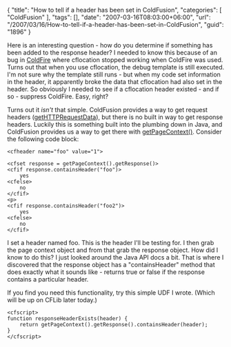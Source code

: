 {
	"title": "How to tell if a header has been set in ColdFusion",
	"categories": [
		"ColdFusion"
	],
	"tags": [],
	"date": "2007-03-16T08:03:00+06:00",
	"url": "/2007/03/16/How-to-tell-if-a-header-has-been-set-in-ColdFusion",
	"guid": "1896"
}

Here is an interesting question - how do you determine if something has been added to the response header? I needed to know this because of an bug in <a href="http://coldfire.riaforge.org">ColdFire</a> where cflocation stopped working when ColdFire was used. Turns out that when you use cflocation, the debug template is still executed. I'm not sure why the template still runs - but when my code set information in the header, it apparently broke the data that cflocation had also set in the header. So obviously I needed to see if a cflocation header existed - and if so - suppress ColdFire. Easy, right?
<!--more-->
Turns out it <i>isn't</i> that simple. ColdFusion provides a way to get request headers (<a href="http://www.cfquickdocs.com/?getDoc=GetHttpRequestData">getHTTPRequestData</a>), but there is no built in way to get response headers. Luckily this is something built into the plumbing down in Java, and ColdFusion provides us a way to get there with <a href="http://www.cfquickdocs.com/?getDoc=GetPageContext">getPageContext()</a>. Consider the following code block:

<pre><code class="language-javascript">&lt;cfheader name="foo" value="1"&gt;

&lt;cfset response = getPageContext().getResponse()&gt;
&lt;cfif response.containsHeader("foo")&gt;
	yes
&lt;cfelse&gt;
	no
&lt;/cfif&gt;
&lt;p&gt;
&lt;cfif response.containsHeader("foo2")&gt;
	yes
&lt;cfelse&gt;
	no
&lt;/cfif&gt;
</code></pre>

I set a header named foo. This is the header I'll be testing for. I then grab the page context object and from that grab the response object. How did I know to do this? I just looked around the Java API docs a bit. That is where I discovered that the response object has a "containsHeader" method that does exactly what it sounds like - returns true or false if the response contains a particular header. 

If you find you need this functionality, try this simple UDF I wrote. (Which will be up on CFLib later today.)

<pre><code class="language-javascript">&lt;cfscript&gt;
function responseHeaderExists(header) {
	return getPageContext().getResponse().containsHeader(header);
}
&lt;/cfscript&gt;
</code></pre>